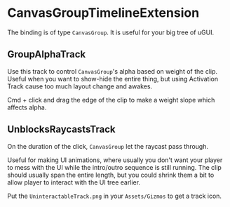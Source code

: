 # CanvasGroupTimelineExtension

The binding is of type `CanvasGroup`. It is useful for your big tree of uGUI.

## GroupAlphaTrack

Use this track to control `CanvasGroup`'s alpha based on weight of the clip. Useful when you want to show-hide the entire thing, but using Activation Track cause too much layout change and awakes.

Cmd + click and drag the edge of the clip to make a weight slope which affects alpha.

## UnblocksRaycastsTrack

On the duration of the click, `CanvasGroup` let the raycast pass through.

Useful for making UI animations, where usually you don't want your player to mess with the UI while the intro/outro sequence is still running.
The clip should usually span the entire length, but you could shrink them a bit to allow player to interact with the UI tree earlier.

Put the `UninteractableTrack.png` in your `Assets/Gizmos` to get a track icon.